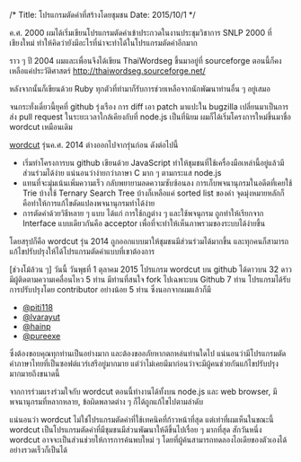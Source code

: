 /*
Title: โปรแกรมตัดคำที่สร้างโดยชุมชน
Date: 2015/10/1
*/

ค.ศ. 2000 ผมได้เริ่มเขียนโปรแกรมตัดคำเข้าประกวดในงานประชุมวิชาการ SNLP 2000 ที่เชียงใหม่ ทำให้คิดว่ายังมีอะไรที่น่าจะทำได้ในโปรแกรมตัดคำอีกมาก

ราว ๆ ปี 2004 ผมและเพื่อนจึงได้เขียน ThaiWordseg ขึ้นมาอยู่ที่ sourceforge ตอนนี้ก็คงเหลือแค่ประวัติศาสตร์ http://thaiwordseg.sourceforge.net/

หลังจากนั้นก็เขียนด้วย Ruby ทุกตัวที่ทำมาก็รับการช่วยเหลือจากนักพัฒนาท่านอื่น ๆ อยู่เสมอ 

จนกระทั่งเดี๋ยวนี้ยุคที่ github รุ่งเรือง การ diff เอา patch มาแปะใน bugzilla เปลี่ยนมาเป็นการส่ง pull request ในระยะเวลาใกล้เคียงกับที่ node.js เป็นที่นิยม ผมก็ได้เริ่มโครงการใหม่ขึ้นมาชื่อ wordcut เหมือนเดิม 

[wordcut](http://gitbub.com/veer66/wordcut) รุ่นค.ศ. 2014 ต่างออกไปจากรุ่นก่อน ดังต่อไปนี้ 

* เริ่มทำโครงการบน github เขียนด้วย JavaScript ทำให้ชุมชนที่ใช้เครื่องมือเหล่านี้อยู่แล้วมีส่วนร่วมได้ง่าย แน่นอนว่าง่ายกว่าภาษา C มาก ๆ  ตามกระแส node.js 
* แทนที่จะมุ่มเน้นเพิ่มความเร็ว กลับพยายามลดความซับซ้อนลง การเก็บพจนานุกรมในอดีตที่เคยใช้ Trie บ้างใช้ Ternary Search Tree บ้างก็เหลือแค่ sorted list ของคำ จุดมุ่งหมายหลักก็คือทำให้การแก้ไขดัดแปลงพจนานุกรมทำได้ง่าย
* การตัดคำด้วยวิธีหลาย ๆ แบบ ได้แก่ การใช้กฎต่าง ๆ และใช้พจนุกรม ถูกทำให้เรียกจาก Interface แบบเดียวกันคือ acceptor เพื่อที่จะทำให้เห็นภาพรวมของระบบได้ง่ายขึ้น 

โดยสรุปก็คือ wordcut รุ่น 2014 ถูกออกแบบมาให้ชุมชนมีส่วนร่วมได้มากขึ้น และทุกคนก็สามารถแก้ไขปรับปรุงให้ได้โปรแกรมตัดคำแบบที่เขาต้องการ 

[ช่วงโม้ล้วน ๆ] วันนี้ วันพุธที่ 1 ตุลาคม 2015 โปรแกรม wordcut บน github ได้ดาวบน 32 ดาว มีผู้ติดตามความเคลื่อนไหว 5 ท่าน มีท่านที่สนใจ fork ไปเฉพาะบน Github 7 ท่าน โปรแกรมได้รับการปรับปรุงโดย contributor อย่างน้อย 5 ท่าน ซึ่งนอกจากผมแล้วก็มี 

* [@piti118](http://github.com/piti118) 
* [@lvarayut](http://github.com/lvarayut) 
* [@hainp](http://github.com/hainp) 
* [@pureexe](http://github.com/pureexe) 

ซึ่งต้องขอบคุณทุกท่านเป็นอย่างมาก และต้องขออภัยหากตกหล่นท่านใดไป แน่นอนว่ามีโปรแกรมตัดคำภาษาไทยที่เป็นซอฟต์แวร์เสรีอยู่มากมาย แต่ว่าไม่เคยมีมาก่อนว่าจะมีผู้คนช่วยกันแก้ไขปรับปรุงมากมายถึงขนาดนี้

จากการร่วมแรงร่วมใจกับ wordcut ตอนนี้ทำงานได้ทั้งบน node.js และ web browser, มีพจนานุกรมที่หลากหลาย, ข้อผิดพลาดต่าง ๆ ก็ได้ถูกแก้ไขไปตามลำดับ 

แน่นอนว่า wordcut ไม่ใช่โปรแกรมตัดคำที่ใช้เทคนิคที่ก้าวหน้าที่สุด แต่เท่าที่ผมเห็นในขณะนี้ wordcut เป็นโปรแกรมตัดคำที่มีชุมชนมีส่วนพัฒนาให้ดีขึ้นไปเรื่อย ๆ มากที่สุด สักวันหนึ่ง wordcut อาจจะเป็นส่วนช่วยให้การการค้นพบใหม่ ๆ โดยที่ผู้ค้นสามารถทดลองไอเดียของตัวเองได้อย่างรวดเร็วก็เป็นได้